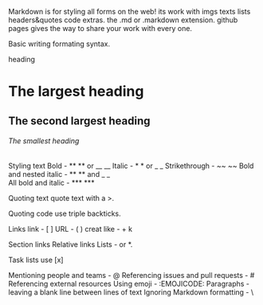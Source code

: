 Markdown is for styling all forms on the web!
its work with imgs texts lists  headers&quotes code extras.
the .md or .markdown extension.
github pages gives the way to share your work with every one.

Basic writing formating syntax.

heading 
# The largest heading
## The second largest heading
###### The smallest heading 

Styling text
Bold - ** ** or __ __
Italic - * * or _ _
Strikethrough - ~~ ~~
Bold and nested italic    - ** ** and _ _    
All bold and italic    - *** ***    
 
Quoting text
quote text with a >.

Quoting code
use triple backticks.  

Links 
link - [ ]
URL - ( ) 
creat like - + k

Section links
Relative links
Lists - or *.

Task lists  use [x] 

Mentioning people and teams - @
Referencing issues and pull requests - #
Referencing external resources
Using emoji - :EMOJICODE:
Paragraphs -  leaving a blank line between lines of text
Ignoring Markdown formatting -  \